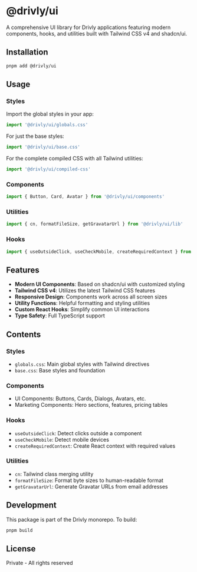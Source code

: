 # @drivly/ui

A comprehensive UI library for Drivly applications featuring modern components, hooks, and utilities built with Tailwind CSS v4 and shadcn/ui.

## Installation

```bash
pnpm add @drivly/ui
```

## Usage

### Styles

Import the global styles in your app:

```typescript
import '@drivly/ui/globals.css'
```

For just the base styles:

```typescript
import '@drivly/ui/base.css'
```

For the complete compiled CSS with all Tailwind utilities:

```typescript
import '@drivly/ui/compiled-css'
```

### Components

```typescript
import { Button, Card, Avatar } from '@drivly/ui/components'
```

### Utilities

```typescript
import { cn, formatFileSize, getGravatarUrl } from '@drivly/ui/lib'
```

### Hooks

```typescript
import { useOutsideClick, useCheckMobile, createRequiredContext } from '@drivly/ui/hooks'
```

## Features

- **Modern UI Components**: Based on shadcn/ui with customized styling
- **Tailwind CSS v4**: Utilizes the latest Tailwind CSS features
- **Responsive Design**: Components work across all screen sizes
- **Utility Functions**: Helpful formatting and styling utilities
- **Custom React Hooks**: Simplify common UI interactions
- **Type Safety**: Full TypeScript support

## Contents

### Styles

- `globals.css`: Main global styles with Tailwind directives
- `base.css`: Base styles and foundation

### Components

- UI Components: Buttons, Cards, Dialogs, Avatars, etc.
- Marketing Components: Hero sections, features, pricing tables

### Hooks

- `useOutsideClick`: Detect clicks outside a component
- `useCheckMobile`: Detect mobile devices
- `createRequiredContext`: Create React context with required values

### Utilities

- `cn`: Tailwind class merging utility
- `formatFileSize`: Format byte sizes to human-readable format
- `getGravatarUrl`: Generate Gravatar URLs from email addresses

## Development

This package is part of the Drivly monorepo. To build:

```bash
pnpm build
```

## License

Private - All rights reserved

